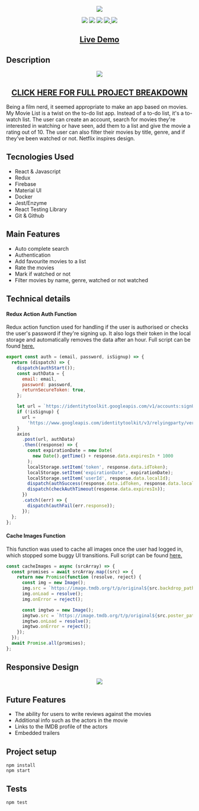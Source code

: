 <p align="center">
  <img src="https://res.cloudinary.com/dndp8567v/image/upload/v1608638697/logo_cropped_3186109ffe.png">
</p>

<p align="center">
<img src="https://img.shields.io/badge/madeby-cam71101-green" />
<img src="https://img.shields.io/github/languages/top/cam71101/My-Movie-List" />
<img src="https://img.shields.io/github/last-commit/cam71101/My-Movie-List" />
<a href="https://twitter.com/d_fisherWebDev" alt="twitter">
<img src="https://img.shields.io/twitter/follow/d_fisherWebDev?style=social" />
</a>
<img src="https://img.shields.io/badge/react-17.0.1-green" />
</p>

<h2 align="center"><a  href="https://cam71101.github.io/My-Movie-List">Live Demo</a></h2>

## Description

<p align="center">
<img src="https://res.cloudinary.com/dndp8567v/image/upload/v1608640031/MyMoveListDesktop_f2fa3c32de.gif" />
</p>

<h2 align="center"><a  href="https://d-fisher.com/my-movie-list">CLICK HERE FOR FULL PROJECT BREAKDOWN</a></h2>

Being a film nerd, it seemed appropriate to make an app based on movies. My Movie List is a twist on the to-do list app. Instead of a to-do list, it's a to-watch list. The user can create an account, search for movies they're interested in watching or have seen, add them to a list and give the movie a rating out of 10. The user can also filter their movies by title, genre, and if they've been watched or not. Netflix inspires design.

## Tecnologies Used

- React & Javascript
- Redux
- Firebase
- Material UI
- Docker
- Jest/Enzyme
- React Testing Library
- Git & Github

## Main Features

- Auto complete search
- Authentication
- Add favourite movies to a list
- Rate the movies
- Mark if watched or not
- Filter movies by name, genre, watched or not watched

## Technical details

#### Redux Action Auth Function

Redux action function used for handling if the user is authorised or checks the user's password if they're signing up. It also logs their token in the local storage and automatically removes the data after an hour. Full script can be found <a href= "https://github.com/cam71101/My-Movie-List/blob/a5525115ab3b2cf7b3eac7abdb410d4921e39cfe/src/store/actions/auth.js#L42-L72"> here. </a>

```javascript
export const auth = (email, password, isSignup) => {
  return (dispatch) => {
    dispatch(authStart());
    const authData = {
      email: email,
      password: password,
      returnSecureToken: true,
    };

    let url = `https://identitytoolkit.googleapis.com/v1/accounts:signUp?key=AIzaSyDMF4MLFrGLwT2dxvn_070wiDQe9GiW0Pk`;
    if (!isSignup) {
      url =
        'https://www.googleapis.com/identitytoolkit/v3/relyingparty/verifyPassword?key=AIzaSyDMF4MLFrGLwT2dxvn_070wiDQe9GiW0Pk';
    }
    axios
      .post(url, authData)
      .then((response) => {
        const expirationDate = new Date(
          new Date().getTime() + response.data.expiresIn * 1000
        );
        localStorage.setItem('token', response.data.idToken);
        localStorage.setItem('expirationDate', expirationDate);
        localStorage.setItem('userId', response.data.localId);
        dispatch(authSuccess(response.data.idToken, response.data.localId));
        dispatch(checkAuthTimeout(response.data.expiresIn));
      })
      .catch((err) => {
        dispatch(authFail(err.response));
      });
  };
};
```

#### Cache Images Function

This function was used to cache all images once the user had logged in, which stopped some buggy UI transitions. Full script can be found <a href= "https://github.com/cam71101/My-Movie-List/blob/657db207bf811fc880a3bb76e78fe08c77f75420/src/containers/Home/Home.js#L85-L100"> here. </a>

```javascript
const cacheImages = async (srcArray) => {
  const promises = await srcArray.map((src) => {
    return new Promise(function (resolve, reject) {
      const img = new Image();
      img.src = `https://image.tmdb.org/t/p/original${src.backdrop_path}`;
      img.onLoad = resolve();
      img.onError = reject();

      const imgtwo = new Image();
      imgtwo.src = `https://image.tmdb.org/t/p/original${src.poster_path}`;
      imgtwo.onLoad = resolve();
      imgtwo.onError = reject();
    });
  });
  await Promise.all(promises);
};
```

## Responsive Design

<p align="center">
<img src="https://res.cloudinary.com/dndp8567v/image/upload/v1608643280/MyMoveListResponsive_e556aab736.gif" />
</p>

## Future Features

- The ability for users to write reviews against the movies
- Additional info such as the actors in the movie
- Links to the IMDB profile of the actors
- Embedded trailers

## Project setup

```
npm install
npm start
```

## Tests

```
npm test
```
